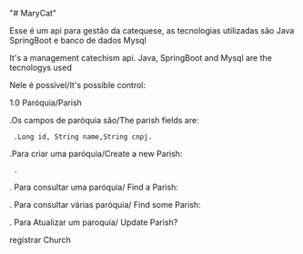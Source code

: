 "# MaryCat" 
<p> Esse é um api para gestão da catequese, as tecnologias utilizadas são Java SpringBoot e banco de dados Mysql </p>
<p> It's a management catechism api. Java, SpringBoot and Mysql are the tecnologys used<p>

<p> Nele é possível/It's possible control:</p>
<p>1.0 Paróquia/Parish </p>

  .Os campos de paróquia são/The parish fields are:

     .Long id, String name,String cnpj.

  .Para criar uma paróquia/Create a new Parish:
      
     .
  . Para consultar uma paróquia/ Find a Parish:
  
  . Para consultar várias paróquia/ Find some Parish:

  . Para Atualizar um paroquia/ Update Parish?

<p> registrar Church </p>


  



